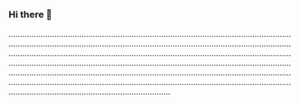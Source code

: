 ### Hi there 👋

...............................................................................................................................................................................................................................................................................................................................................................................................................................................................................................................................................................................................................................................................................................................................................................................................................................................